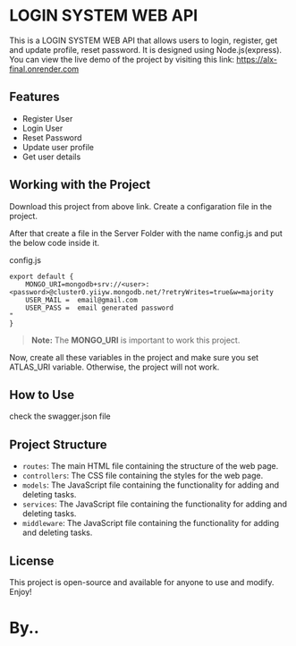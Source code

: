 # LOGIN SYSTEM WEB API

This is a LOGIN SYSTEM WEB API that allows users to login, register, get and update profile, reset password. It is designed using Node.js(express). You can view the live demo of the project by visiting this link: https://alx-final.onrender.com

## Features

- Register User
- Login User
- Reset Password
- Update user profile
- Get user details

## Working with the Project

Download this project from above link. Create a configaration file in the project.

After that create a file in the Server Folder with the name config.js and put the below code inside it.

config.js
```
export default {
    MONGO_URI=mongodb+srv://<user>:<password>@cluster0.yiiyw.mongodb.net/?retryWrites=true&w=majority
    USER_MAIL =  email@gmail.com
    USER_PASS =  email generated password 
"
}
```

> **Note:** The **MONGO_URI** is important to work this project.

Now, create all these variables in the project and make sure you set ATLAS_URI variable.
Otherwise, the project will not work.


## How to Use

check the swagger.json file

## Project Structure

- `routes`: The main HTML file containing the structure of the web page.
- `controllers`: The CSS file containing the styles for the web page.
- `models`: The JavaScript file containing the functionality for adding and deleting tasks.
- `services`: The JavaScript file containing the functionality for adding and deleting tasks.
- `middleware`: The JavaScript file containing the functionality for adding and deleting tasks.


## License

This project is open-source and available for anyone to use and modify. Enjoy!

# By..

